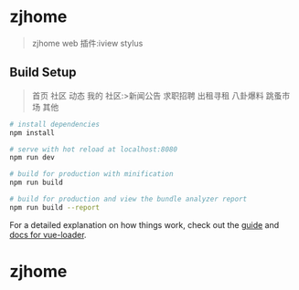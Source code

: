 # zjhome

> zjhome web 
插件:iview  stylus 
## Build Setup
>首页  社区  动态  我的
社区:>新闻公告  求职招聘  出租寻租 八卦爆料 跳蚤市场   其他
``` bash
# install dependencies
npm install

# serve with hot reload at localhost:8080
npm run dev

# build for production with minification
npm run build

# build for production and view the bundle analyzer report
npm run build --report
```

For a detailed explanation on how things work, check out the [guide](http://vuejs-templates.github.io/webpack/) and [docs for vue-loader](http://vuejs.github.io/vue-loader).
# zjhome
